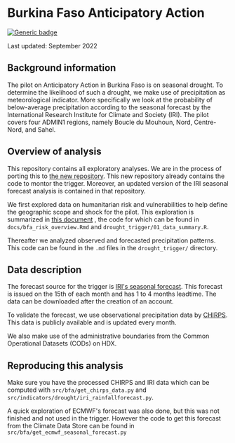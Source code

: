 # Burkina Faso Anticipatory Action

[![Generic badge](https://img.shields.io/badge/STATUS-ENDORSED-%231EBFB3)](https://shields.io/)

Last updated: September 2022

## Background information

The pilot on Anticipatory Action in Burkina Faso is on seasonal drought.
To determine the likelihood of such a drought, we make use of precipitation
as meteorological indicator.
More specifically we look at the probability of below-average precipitation
according to the seasonal forecast
by the International Research Institute for Climate and Society (IRI).
The pilot covers four ADMIN1 regions,
namely Boucle du Mouhoun, Nord, Centre-Nord, and Sahel.

## Overview of analysis

This repository contains all exploratory analyses. We are in the process of
porting this to [the new repository](https://github.com/OCHA-DAP/pa-aa-bfa-drought).
This new repository already contains the code
to montor the trigger. Moreover, an updated version of the IRI seasonal forecast
analysis is contained in that repository.

We first explored data on humanitarian risk and vulnerabilities to help define
the geographic scope and shock for the pilot.
This exploration is summarized in
[this document](https://ocha-dap.github.io/pa-anticipatory-action/analyses/bfa/notebooks/bfa_risk_overview.html)
, the code for which can be found in  `docs/bfa_risk_overview.Rmd`
and `drought_trigger/01_data_summary.R`.

Thereafter we analyzed observed and forecasted precipitation patterns.
This code can be found in the `.md` files in the `drought_trigger/` directory.

## Data description

The forecast source for the trigger is
[IRI's seasonal forecast](https://iridl.ldeo.columbia.edu/maproom/Global/Forecasts/NMME_Seasonal_Forecasts/Precipitation_ELR.html).
This forecast is issued on the 15th of each month and has 1 to 4 months
leadtime.
The data can be downloaded after the creation of an account.

To validate the forecast, we use observational precipitation data by
[CHIRPS](https://www.chc.ucsb.edu/data/chirps).
This data is publicly available and is updated every month.

We also make use of the administrative boundaries from the
Common Operational Datasets (CODs) on HDX.

## Reproducing this analysis

Make sure you have the processed CHIRPS and IRI data which can be
computed with `src/bfa/get_chirps_data.py` and
`src/indicators/drought/iri_rainfallforecast.py`.

A quick exploration of ECMWF's forecast was also done, but this was not finished
and not used in the trigger. However the code to get this forecast from the Climate
Data Store can be found in `src/bfa/get_ecmwf_seasonal_forecast.py`
